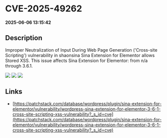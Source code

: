# CVE-2025-49262

**2025-06-06 13:15:42**

## Description
Improper Neutralization of Input During Web Page Generation ('Cross-site Scripting') vulnerability in shaonsina Sina Extension for Elementor allows Stored XSS. This issue affects Sina Extension for Elementor: from n/a through 3.6.1.

![](https://img.shields.io/static/v1?label=Score&message=7.6&color=red)
![](https://img.shields.io/static/v1?label=Severity&message=HIGH&color=red)
![](https://img.shields.io/static/v1?label=CWE&message=XSS&color=green)

## Links
- [https://patchstack.com/database/wordpress/plugin/sina-extension-for-elementor/vulnerability/wordpress-sina-extension-for-elementor-3-6-1-cross-site-scripting-xss-vulnerability?_s_id=cve](https://patchstack.com/database/wordpress/plugin/sina-extension-for-elementor/vulnerability/wordpress-sina-extension-for-elementor-3-6-1-cross-site-scripting-xss-vulnerability?_s_id=cve)
